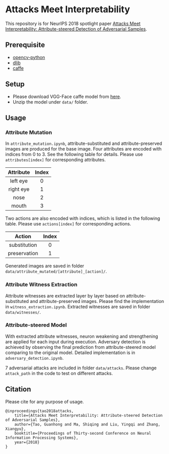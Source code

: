 # Attacks Meet Interpretability

This repository is for NeurIPS 2018 spotlight paper [Attacks Meet Interpretability: Attribute-steered Detection of Adversarial Samples](https://arxiv.org/abs/1810.11580).

## Prerequisite

* [opencv-python](https://pypi.org/project/opencv-python/)
* [dlib](https://pypi.org/project/dlib/)
* [caffe](http://caffe.berkeleyvision.org/)

## Setup

* Please download VGG-Face caffe model from [here](http://www.robots.ox.ac.uk/~vgg/software/vgg_face/).
* Unzip the model under `data/` folder.

## Usage

### Attribute Mutation

In `attribute_mutation.ipynb`, attribute-substituted and attribute-preserved images are produced for the base image. Four attributes are encoded with indices from 0 to 3. See the following table for details. Please use `attributes[index]` for corresponding attributes.

| Attribute | Index |
|:---------:|:-----:|
| left eye  |   0   |
| right eye |   1   |
| nose      |   2   |
| mouth     |   3   |

Two actions are also encoded with indices, which is listed in the following table. Please use `actions[index]` for corresponding actions.

|    Action    | Index |
|:------------:|:-----:|
| substitution |   0   |
| preservation |   1   |

Generated images are saved in folder `data/attribute_mutated/[attribute]_[action]/`.

### Attribute Witness Extraction

Attribute witnesses are extracted layer by layer based on attribute-substituted and attribute-preserved images. Please find the implementation in `witness_extraction.ipynb`. Extracted witnesses are saved in folder `data/witnesses/`.

### Attribute-steered Model

With extracted attribute witnesses, neuron weakening and strengthening are applied for each input during execution. Adversary detection is achieved by observing the final prediction from attribute-steered model comparing to the original model. Detailed implementation is in `adversary_detection.ipynb`.

7 adversarial attacks are included in folder `data/attacks`. Please change `attack_path` in the code to test on different attacks.

## Citation

Please cite for any purpose of usage.

    @inproceedings{tao2018attacks,
        title={Attacks Meet Interpretability: Attribute-steered Detection of Adversarial Samples},
        author={Tao, Guanhong and Ma, Shiqing and Liu, Yingqi and Zhang, Xiangyu},
        booktitle={Proceedings of Thirty-second Conference on Neural Information Processing Systems},
        year={2018}
    }
